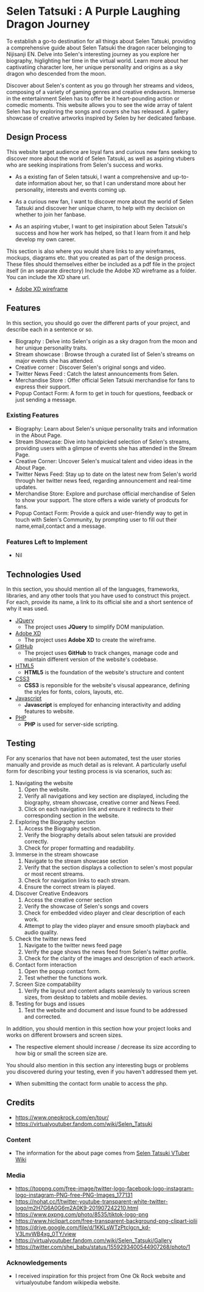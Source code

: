 # Selen Tatsuki : A Purple Laughing Dragon Journey

To establish a go-to destination for all things about Selen Tatsuki, providing a comprehensive guide about Selen Tatsuki the dragon racer belonging to Nijisanji EN. Delve into Selen's interesting journey as you explore her biography, higlighting her time in the virtual world. Learn more about her captivatiing character lore, her unique personality and origins as a sky dragon who descended from the moon.

Discover about Selen's content as you go through her streams and videos, composing of a variety of gaming genres and creative endeavors. Immerse in the entertainment Selen has to offer be it heart-pounding action or comedic moments. This website allows you to see the wide array of talent Selen has by exploring the songs and covers she has released. A gallery showcase of creative artworks inspired by Selen by her dedicated fanbase.
 
## Design Process
 
This website target audience are loyal fans and curious new fans seeking to discover more about the world of Selen Tatsuki, as well as aspiring vtubers who are seeking inspirations from Selen's success and works.

- As a existing fan of Selen tatsuki, I want a comprehensive and up-to-date information about her, so that I can understand more about her personality, interests and events coming up.

- As a curious new fan, I want to discover more about the world of Selen Tatsuki and discover her unique charm, to help with my decision on whether to join her fanbase.

- As an aspiring vtuber, I want to get insipiration about Selen Tatsuki's success and how her work has helped, so that I learn from it and help develop my own career.

This section is also where you would share links to any wireframes, mockups, diagrams etc. that you created as part of the design process. 
These files should themselves either be included as a pdf file in the project itself (in an separate directory)
Include the Adobe XD wireframe as a folder. You can include the XD share url. 
- [Adobe XD wireframe](https://xd.adobe.com/view/bb50d302-48a6-48bc-91b0-3e620a04bf88-ee03/)

## Features

In this section, you should go over the different parts of your project, and describe each in a sentence or so.

- Biography : Delve into Selen's origin as a sky dragon from the moon and her unique personality traits.
- Stream showcase : Browse through a curated list of Selen's streams on major events she has attended.
- Creative corner : Discover Selen's original songs and video.
- Twitter News Feed : Catch the latest announcements from Selen.
- Merchandise Store : Offer official Selen Tatsuki merchandise for fans to express their support.
- Popup Contact Form: A form to get in touch for questions, feedback or just sending a message.
 
### Existing Features
- Biography: Learn about Selen's unique personality traits and information in the About Page.
- Stream Showcase: Dive into handpicked selection of Selen's streams, providing users with a glimpse of events she has attended in the Stream Page.
- Creative Corner: Uncover Selen's musical talent and video ideas in the About Page.
- Twitter News Feed: Stay up to date on the latest new from Selen's world through her twitter news feed, regarding announcement and real-time updates.
- Merchandise Store: Explore and purchase official merchandise of Selen to show your support. The store offers a wide variety of prodcuts for fans.
- Popup Contact Form: Provide a quick and user-friendly way to get in touch with Selen's Community, by prompting user to fill out their name,email,contact and a message.

### Features Left to Implement
- Nil

## Technologies Used

In this section, you should mention all of the languages, frameworks, libraries, and any other tools that you have used to construct this project. For each, provide its name, a link to its official site and a short sentence of why it was used.

- [JQuery](https://jquery.com)
    - The project uses **JQuery** to simplify DOM manipulation.
- [Adobe XD](https://adobexdplatform.com)
    - The project uses **Adobe XD** to create the wireframe.
- [GitHub](https://github.com)
    - The project uses **GitHub** to track changes, manage code and maintain different version of the website's codebase.
- [HTML5](https://github.com)
    - **HTML5** is the foundation of the website's structure and content
- [CSS3](https://www.w3.org/Style/CSS/Overview.en.html)
    - **CSS3** is reponsible for the website's visusal appearance, defining the styles for fonts, colors, layouts, etc.
- [Javascript](https://www.javascript.com)
    - **Javascript** is employed for enhancing interactivity and adding features to website.
- [PHP](https://www.php.net)
    - **PHP** is used for server-side scripting.


## Testing

For any scenarios that have not been automated, test the user stories manually and provide as much detail as is relevant. A particularly useful form for describing your testing process is via scenarios, such as:

1. Navigating the website
   1. Open the website.
   2. Verify all navigations and key section are displayed, including the biography, stream showcase, creative corner and News Feed.
   3. Click on each navigation link and ensure it redirects to their corresponding section in the website.
2. Exploring the Biography section
   1. Access the Biography section.
   2. Verify the biography details about selen tatsuki are provided correctly.
   3. Check for proper formatting and readability.
3. Immerse in the stream showcase
   1. Navigate to the stream showcase section
   2. Verify that the section displays a collection to selen's most popular or most recent streams.
   3. Check for navigation links to each stream.
   4. Ensure the correct stream is played.
4. Discover Creative Endeavors
   1. Access the creative corner section
   2. Verify the showcase of Selen's songs and covers
   3. Check for embedded video player and clear description of each work.
   4. Attempt to play the video player and ensure smooth playback and audio quality.
5. Check the twitter news feed
   1. Navigate to the twitter news feed page
   2. Verify the page shows the news feed from Selen's twitter profile.
   3. Check for the clarity of the images and description of each artwork.
6. Contact form interaction
   1. Open the popup contact form.
   2. Test whether the functions work.
7. Screen Size compatability
   1. Verify the layout and content adapts seamlessly to various screen sizes, from desktop to tablets and mobile devies.
8. Testing for bugs and issues
   1. Test the website and document and issue found to be addressed and corrected.

In addition, you should mention in this section how your project looks and works on different browsers and screen sizes.
- The respective element should increase / decrease its size according to how big or small the screen size are.

You should also mention in this section any interesting bugs or problems you discovered during your testing, even if you haven't addressed them yet.
- When submitting the contact form unable to access the php.

## Credits
- https://www.oneokrock.com/en/tour/
- https://virtualyoutuber.fandom.com/wiki/Selen_Tatsuki

### Content
- The information for the about page comes from [Selen Tatsuki VTuber Wiki](https://virtualyoutuber.fandom.com/wiki/Selen_Tatsuki)

### Media
- https://toppng.com/free-image/twitter-logo-facebook-logo-instagram-logo-instagram-PNG-free-PNG-Images_177131
- https://nohat.cc/f/twitter-youtube-transparent-white-twitter-logo/m2H7G6A0G6m2A0K9-201907242210.html
- https://www.pxpng.com/photo/8535/tiktok-logo-png
- https://www.hiclipart.com/free-transparent-background-png-clipart-iolii
- https://drive.google.com/file/d/1KKLsWTzPtclgcn_kd-V3LnvWB4xg_0TY/view
- https://virtualyoutuber.fandom.com/wiki/Selen_Tatsuki/Gallery
- https://twitter.com/shei_babu/status/1559293400544907268/photo/1

### Acknowledgements

- I received inspiration for this project from One Ok Rock website and virtualyoutube fandom wikipedia website.
